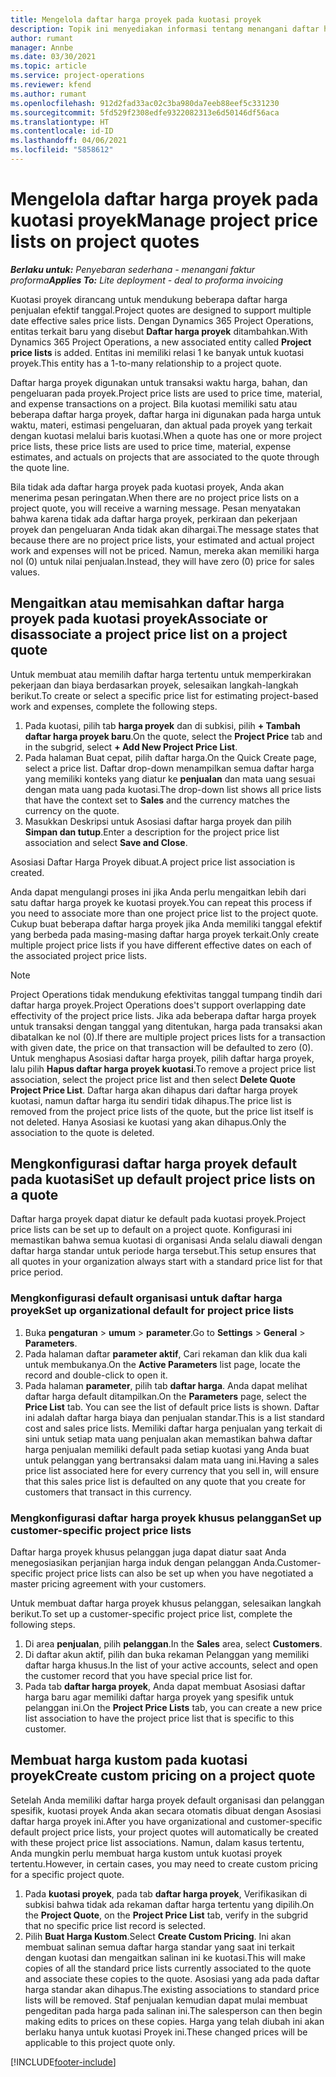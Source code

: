 ```yaml
---
title: Mengelola daftar harga proyek pada kuotasi proyek
description: Topik ini menyediakan informasi tentang menangani daftar harga proyek di kuotasi.
author: rumant
manager: Annbe
ms.date: 03/30/2021
ms.topic: article
ms.service: project-operations
ms.reviewer: kfend
ms.author: rumant
ms.openlocfilehash: 912d2fad33ac02c3ba980da7eeb88eef5c331230
ms.sourcegitcommit: 5fd529f2308edfe9322082313e6d50146df56aca
ms.translationtype: HT
ms.contentlocale: id-ID
ms.lasthandoff: 04/06/2021
ms.locfileid: "5858612"
---
```

# <a name="manage-project-price-lists-on-project-quotes"></a><span data-ttu-id="c5c71-103">Mengelola daftar harga proyek pada kuotasi proyek</span><span class="sxs-lookup"><span data-stu-id="c5c71-103">Manage project price lists on project quotes</span></span> 

<span data-ttu-id="c5c71-104">_**Berlaku untuk:** Penyebaran sederhana - menangani faktur proforma_</span><span class="sxs-lookup"><span data-stu-id="c5c71-104">_**Applies To:** Lite deployment - deal to proforma invoicing_</span></span>

<span data-ttu-id="c5c71-105">Kuotasi proyek dirancang untuk mendukung beberapa daftar harga penjualan efektif tanggal.</span><span class="sxs-lookup"><span data-stu-id="c5c71-105">Project quotes are designed to support multiple date effective sales price lists.</span></span> <span data-ttu-id="c5c71-106">Dengan Dynamics 365 Project Operations, entitas terkait baru yang disebut **Daftar harga proyek** ditambahkan.</span><span class="sxs-lookup"><span data-stu-id="c5c71-106">With Dynamics 365 Project Operations, a new associated entity called **Project price lists** is added.</span></span> <span data-ttu-id="c5c71-107">Entitas ini memiliki relasi 1 ke banyak untuk kuotasi proyek.</span><span class="sxs-lookup"><span data-stu-id="c5c71-107">This entity has a 1-to-many relationship to a project quote.</span></span>

<span data-ttu-id="c5c71-108">Daftar harga proyek digunakan untuk transaksi waktu harga, bahan, dan pengeluaran pada proyek.</span><span class="sxs-lookup"><span data-stu-id="c5c71-108">Project price lists are used to price time, material, and expense transactions on a project.</span></span> <span data-ttu-id="c5c71-109">Bila kuotasi memiliki satu atau beberapa daftar harga proyek, daftar harga ini digunakan pada harga untuk waktu, materi, estimasi pengeluaran, dan aktual pada proyek yang terkait dengan kuotasi melalui baris kuotasi.</span><span class="sxs-lookup"><span data-stu-id="c5c71-109">When a quote has one or more project price lists, these price lists are used to price time, material, expense estimates, and actuals on projects that are associated to the quote through the quote line.</span></span>

<span data-ttu-id="c5c71-110">Bila tidak ada daftar harga proyek pada kuotasi proyek, Anda akan menerima pesan peringatan.</span><span class="sxs-lookup"><span data-stu-id="c5c71-110">When there are no project price lists on a project quote, you will receive a warning message.</span></span> <span data-ttu-id="c5c71-111">Pesan menyatakan bahwa karena tidak ada daftar harga proyek, perkiraan dan pekerjaan proyek dan pengeluaran Anda tidak akan dihargai.</span><span class="sxs-lookup"><span data-stu-id="c5c71-111">The message states that because there are no project price lists, your estimated and actual project work and expenses will not be priced.</span></span> <span data-ttu-id="c5c71-112">Namun, mereka akan memiliki harga nol (0) untuk nilai penjualan.</span><span class="sxs-lookup"><span data-stu-id="c5c71-112">Instead, they will have zero (0) price for sales values.</span></span>

## <a name="associate-or-disassociate-a-project-price-list-on-a-project-quote"></a><span data-ttu-id="c5c71-113">Mengaitkan atau memisahkan daftar harga proyek pada kuotasi proyek</span><span class="sxs-lookup"><span data-stu-id="c5c71-113">Associate or disassociate a project price list on a project quote</span></span>

<span data-ttu-id="c5c71-114">Untuk membuat atau memilih daftar harga tertentu untuk memperkirakan pekerjaan dan biaya berdasarkan proyek, selesaikan langkah-langkah berikut.</span><span class="sxs-lookup"><span data-stu-id="c5c71-114">To create or select a specific price list for estimating project-based work and expenses, complete the following steps.</span></span>

1. <span data-ttu-id="c5c71-115">Pada kuotasi, pilih tab **harga proyek** dan di subkisi, pilih **+ Tambah daftar harga proyek baru**.</span><span class="sxs-lookup"><span data-stu-id="c5c71-115">On the quote, select the **Project Price** tab and in the subgrid, select **+ Add New Project Price List**.</span></span>
2. <span data-ttu-id="c5c71-116">Pada halaman Buat cepat, pilih daftar harga.</span><span class="sxs-lookup"><span data-stu-id="c5c71-116">On the Quick Create page, select a price list.</span></span> <span data-ttu-id="c5c71-117">Daftar drop-down menampilkan semua daftar harga yang memiliki konteks yang diatur ke **penjualan** dan mata uang sesuai dengan mata uang pada kuotasi.</span><span class="sxs-lookup"><span data-stu-id="c5c71-117">The drop-down list shows all price lists that have the context set to **Sales** and the currency matches the currency on the quote.</span></span>
4. <span data-ttu-id="c5c71-118">Masukkan Deskripsi untuk Asosiasi daftar harga proyek dan pilih **Simpan dan tutup**.</span><span class="sxs-lookup"><span data-stu-id="c5c71-118">Enter a description for the project price list association and select **Save and Close**.</span></span>

<span data-ttu-id="c5c71-119">Asosiasi Daftar Harga Proyek dibuat.</span><span class="sxs-lookup"><span data-stu-id="c5c71-119">A project price list association is created.</span></span>

<span data-ttu-id="c5c71-120">Anda dapat mengulangi proses ini jika Anda perlu mengaitkan lebih dari satu daftar harga proyek ke kuotasi proyek.</span><span class="sxs-lookup"><span data-stu-id="c5c71-120">You can repeat this process if you need to associate more than one project price list to the project quote.</span></span> <span data-ttu-id="c5c71-121">Cukup buat beberapa daftar harga proyek jika Anda memiliki tanggal efektif yang berbeda pada masing-masing daftar harga proyek terkait.</span><span class="sxs-lookup"><span data-stu-id="c5c71-121">Only create multiple project price lists if you have different effective dates on each of the associated project price lists.</span></span>

> [!NOTE]
> <span data-ttu-id="c5c71-122">Project Operations tidak mendukung efektivitas tanggal tumpang tindih dari daftar harga proyek.</span><span class="sxs-lookup"><span data-stu-id="c5c71-122">Project Operations does't support overlapping date effectivity of the project price lists.</span></span> <span data-ttu-id="c5c71-123">Jika ada beberapa daftar harga proyek untuk transaksi dengan tanggal yang ditentukan, harga pada transaksi akan dibatalkan ke nol (0).</span><span class="sxs-lookup"><span data-stu-id="c5c71-123">If there are multiple project prices lists for a transaction with given date, the price on that transaction will be defaulted to zero (0).</span></span>
<span data-ttu-id="c5c71-124">Untuk menghapus Asosiasi daftar harga proyek, pilih daftar harga proyek, lalu pilih **Hapus daftar harga proyek kuotasi**.</span><span class="sxs-lookup"><span data-stu-id="c5c71-124">To remove a project price list association, select the project price list and then select **Delete Quote Project Price List**.</span></span> <span data-ttu-id="c5c71-125">Daftar harga akan dihapus dari daftar harga proyek kuotasi, namun daftar harga itu sendiri tidak dihapus.</span><span class="sxs-lookup"><span data-stu-id="c5c71-125">The price list is removed from the project price lists of the quote, but the price list itself is not deleted.</span></span> <span data-ttu-id="c5c71-126">Hanya Asosiasi ke kuotasi yang akan dihapus.</span><span class="sxs-lookup"><span data-stu-id="c5c71-126">Only the association to the quote is deleted.</span></span>

## <a name="set-up-default-project-price-lists-on-a-quote"></a><span data-ttu-id="c5c71-127">Mengkonfigurasi daftar harga proyek default pada kuotasi</span><span class="sxs-lookup"><span data-stu-id="c5c71-127">Set up default project price lists on a quote</span></span>

<span data-ttu-id="c5c71-128">Daftar harga proyek dapat diatur ke default pada kuotasi proyek.</span><span class="sxs-lookup"><span data-stu-id="c5c71-128">Project price lists can be set up to default on a project quote.</span></span> <span data-ttu-id="c5c71-129">Konfigurasi ini memastikan bahwa semua kuotasi di organisasi Anda selalu diawali dengan daftar harga standar untuk periode harga tersebut.</span><span class="sxs-lookup"><span data-stu-id="c5c71-129">This setup ensures that all quotes in your organization always start with a standard price list for that price period.</span></span>

### <a name="set-up-organizational-default-for-project-price-lists"></a><span data-ttu-id="c5c71-130">Mengkonfigurasi default organisasi untuk daftar harga proyek</span><span class="sxs-lookup"><span data-stu-id="c5c71-130">Set up organizational default for project price lists</span></span>

1. <span data-ttu-id="c5c71-131">Buka **pengaturan** > **umum** > **parameter**.</span><span class="sxs-lookup"><span data-stu-id="c5c71-131">Go to **Settings** > **General** > **Parameters**.</span></span>
2. <span data-ttu-id="c5c71-132">Pada halaman daftar **parameter aktif**, Cari rekaman dan klik dua kali untuk membukanya.</span><span class="sxs-lookup"><span data-stu-id="c5c71-132">On the **Active Parameters** list page, locate the record and double-click to open it.</span></span> 
3. <span data-ttu-id="c5c71-133">Pada halaman **parameter**, pilih tab **daftar harga**. Anda dapat melihat daftar harga default ditampilkan.</span><span class="sxs-lookup"><span data-stu-id="c5c71-133">On the **Parameters** page, select the **Price List** tab. You can see the list of default price lists is shown.</span></span> <span data-ttu-id="c5c71-134">Daftar ini adalah daftar harga biaya dan penjualan standar.</span><span class="sxs-lookup"><span data-stu-id="c5c71-134">This is a list standard cost and sales price lists.</span></span> <span data-ttu-id="c5c71-135">Memiliki daftar harga penjualan yang terkait di sini untuk setiap mata uang penjualan akan memastikan bahwa daftar harga penjualan memiliki default pada setiap kuotasi yang Anda buat untuk pelanggan yang bertransaksi dalam mata uang ini.</span><span class="sxs-lookup"><span data-stu-id="c5c71-135">Having a sales price list associated here for every currency that you sell in, will ensure that this sales price list is defaulted on any quote that you create for customers that transact in this currency.</span></span>

### <a name="set-up-customer-specific-project-price-lists"></a><span data-ttu-id="c5c71-136">Mengkonfigurasi daftar harga proyek khusus pelanggan</span><span class="sxs-lookup"><span data-stu-id="c5c71-136">Set up customer-specific project price lists</span></span>

<span data-ttu-id="c5c71-137">Daftar harga proyek khusus pelanggan juga dapat diatur saat Anda menegosiasikan perjanjian harga induk dengan pelanggan Anda.</span><span class="sxs-lookup"><span data-stu-id="c5c71-137">Customer-specific project price lists can also be set up when you have negotiated a master pricing agreement with your customers.</span></span>

<span data-ttu-id="c5c71-138">Untuk membuat daftar harga proyek khusus pelanggan, selesaikan langkah berikut.</span><span class="sxs-lookup"><span data-stu-id="c5c71-138">To set up a customer-specific project price list, complete the following steps.</span></span>

1. <span data-ttu-id="c5c71-139">Di area **penjualan**, pilih **pelanggan**.</span><span class="sxs-lookup"><span data-stu-id="c5c71-139">In the **Sales** area, select **Customers**.</span></span>
2. <span data-ttu-id="c5c71-140">Di daftar akun aktif, pilih dan buka rekaman Pelanggan yang memiliki daftar harga khusus.</span><span class="sxs-lookup"><span data-stu-id="c5c71-140">In the list of your active accounts, select and open the customer record that you have special price list for.</span></span>
3. <span data-ttu-id="c5c71-141">Pada tab **daftar harga proyek**, Anda dapat membuat Asosiasi daftar harga baru agar memiliki daftar harga proyek yang spesifik untuk pelanggan ini.</span><span class="sxs-lookup"><span data-stu-id="c5c71-141">On the **Project Price Lists** tab, you can create a new price list association to have the project price list that is specific to this customer.</span></span>

## <a name="create-custom-pricing-on-a-project-quote"></a><span data-ttu-id="c5c71-142">Membuat harga kustom pada kuotasi proyek</span><span class="sxs-lookup"><span data-stu-id="c5c71-142">Create custom pricing on a project quote</span></span>

<span data-ttu-id="c5c71-143">Setelah Anda memiliki daftar harga proyek default organisasi dan pelanggan spesifik, kuotasi proyek Anda akan secara otomatis dibuat dengan Asosiasi daftar harga proyek ini.</span><span class="sxs-lookup"><span data-stu-id="c5c71-143">After you have organizational and customer-specific default project price lists, your project quotes will automatically be created with these project price list associations.</span></span> <span data-ttu-id="c5c71-144">Namun, dalam kasus tertentu, Anda mungkin perlu membuat harga kustom untuk kuotasi proyek tertentu.</span><span class="sxs-lookup"><span data-stu-id="c5c71-144">However, in certain cases, you may need to create custom pricing for a specific project quote.</span></span> 

1. <span data-ttu-id="c5c71-145">Pada **kuotasi proyek**, pada tab **daftar harga proyek**, Verifikasikan di subkisi bahwa tidak ada rekaman daftar harga tertentu yang dipilih.</span><span class="sxs-lookup"><span data-stu-id="c5c71-145">On the **Project Quote**, on the **Project Price List** tab, verify in the subgrid that no specific price list record is selected.</span></span>
2. <span data-ttu-id="c5c71-146">Pilih **Buat Harga Kustom**.</span><span class="sxs-lookup"><span data-stu-id="c5c71-146">Select **Create Custom Pricing**.</span></span> <span data-ttu-id="c5c71-147">Ini akan membuat salinan semua daftar harga standar yang saat ini terkait dengan kuotasi dan mengaitkan salinan ini ke kuotasi.</span><span class="sxs-lookup"><span data-stu-id="c5c71-147">This will make copies of all the standard price lists currently associated to the quote and associate these copies to the quote.</span></span> <span data-ttu-id="c5c71-148">Asosiasi yang ada pada daftar harga standar akan dihapus.</span><span class="sxs-lookup"><span data-stu-id="c5c71-148">The existing associations to standard price lists will be removed.</span></span> <span data-ttu-id="c5c71-149">Staf penjualan kemudian dapat mulai membuat pengeditan pada harga pada salinan ini.</span><span class="sxs-lookup"><span data-stu-id="c5c71-149">The salesperson can then begin making edits to prices on these copies.</span></span> <span data-ttu-id="c5c71-150">Harga yang telah diubah ini akan berlaku hanya untuk kuotasi Proyek ini.</span><span class="sxs-lookup"><span data-stu-id="c5c71-150">These changed prices will be applicable to this project quote only.</span></span>


[!INCLUDE[footer-include](../../includes/footer-banner.md)]
